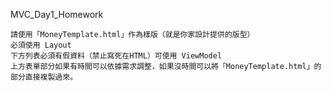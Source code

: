 MVC_Day1_Homework

    請使用「MoneyTemplate.html」作為樣版（就是你家設計提供的版型）
    必須使用 Layout
    下方列表必須有假資料（禁止寫死在HTML）可使用 ViewModel
    上方表單部分如果有時間可以依據需求調整，如果沒時間可以將「MoneyTemplate.html」的部分直接複製過來。
